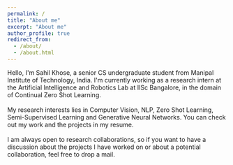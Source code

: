 ```yaml
---
permalink: /
title: "About me"
excerpt: "About me"
author_profile: true
redirect_from: 
  - /about/
  - /about.html
---
```

Hello, I'm Sahil Khose, a senior CS undergraduate student from Manipal Institute of Technology, India. I'm currently working as a research intern at the Artificial Intelligence and Robotics Lab at IISc Bangalore, in the domain of Continual Zero Shot Learning.
<br>
<br>
My research interests lies in Computer Vision, NLP, Zero Shot Learning, Semi-Supervised Learning and Generative Neural Networks. You can check out my work and the projects in my resume.
<br>
<br>
I am always open to research collaborations, so if you want to have a discussion about the projects I have worked on or about a potential collaboration, feel free to drop a mail.
